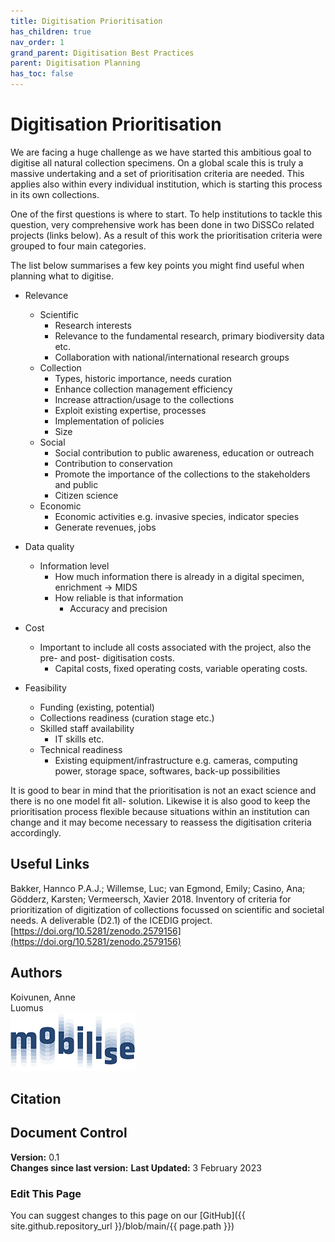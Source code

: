 ```yaml
---
title: Digitisation Prioritisation
has_children: true
nav_order: 1
grand_parent: Digitisation Best Practices
parent: Digitisation Planning
has_toc: false
---
```


# Digitisation Prioritisation

We are facing a huge challenge as we have started this ambitious goal to digitise all natural collection specimens. On a global scale this is truly a massive undertaking
and a set of prioritisation criteria are needed. This applies also within every individual institution, which is starting this process in its own collections.

One of the first questions is where to start. To help institutions to tackle this question, very comprehensive work has been done in two DiSSCo related projects (links below).
As a result of this work the prioritisation criteria were grouped to four main categories.

The list below summarises a few key points you might find useful when planning what to digitise.
 
* Relevance
	* Scientific
		* Research interests
		* Relevance to the fundamental research, primary biodiversity data etc.
		* Collaboration with national/international research groups
	* Collection
		* Types, historic importance, needs curation
		* Enhance collection management efficiency
		* Increase attraction/usage to the collections
		* Exploit existing expertise, processes
		* Implementation of policies
		* Size
	* Social
		* Social contribution to public awareness, education or outreach
		* Contribution to conservation
		* Promote the importance of the collections to the stakeholders and public
		* Citizen science
	* Economic
		* Economic activities e.g. invasive species, indicator species
		* Generate revenues, jobs
* Data quality
	* Information level 
		* How much information there is already in a digital specimen, enrichment → MIDS
		* How reliable is that information
			* Accuracy and precision
* Cost
	* Important to include all costs associated with the project, also the pre- and post- digitisation costs.
		* Capital costs, fixed operating costs, variable operating costs.
	
* Feasibility
	* Funding (existing, potential)
	* Collections readiness (curation stage etc.)
	* Skilled staff availability
		* IT skills etc.
	* Technical readiness
		* Existing equipment/infrastructure e.g. cameras, computing power, storage space, softwares, back-up possibilities

It is good to bear in mind that the prioritisation is not an exact science and there is no one model fit all- solution. Likewise it is also good to keep the prioritisation 
process flexible because situations within an institution can change and it may become necessary to reassess the digitisation criteria accordingly.

## Useful Links

Bakker, Hannco P.A.J.; Willemse, Luc; van Egmond, Emily; Casino, Ana; Gödderz, Karsten; Vermeersch, Xavier 2018. 
Inventory of criteria for prioritization of digitization of collections focussed on scientific and societal needs. 
A deliverable (D2.1) of the ICEDIG project. [https://doi.org/10.5281/zenodo.2579156](https://doi.org/10.5281/zenodo.2579156)

## Authors
Koivunen, Anne\
Luomus\
![Cost Mobilise Logo](/images/Logos/Mobilise.png)

## Citation

## Document Control
**Version:** 0.1\
**Changes since last version:**
**Last Updated:** 3 February 2023

### Edit This Page
You can suggest changes to this page on our [GitHub]({{ site.github.repository_url }}/blob/main/{{ page.path }})
